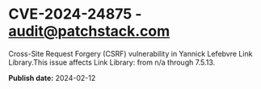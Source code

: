 # CVE-2024-24875 - audit@patchstack.com

Cross-Site Request Forgery (CSRF) vulnerability in Yannick Lefebvre Link Library.This issue affects Link Library: from n/a through 7.5.13.



**Publish date:** 2024-02-12
